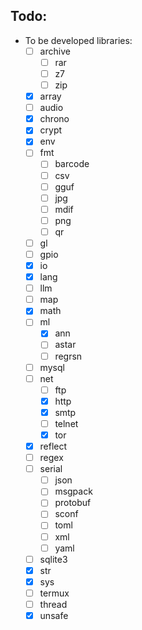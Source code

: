 Todo:
---

- To be developed libraries:
    - [ ] archive
        - [ ] rar
        - [ ] z7
        - [ ] zip
    - [x] array
    - [ ] audio
    - [x] chrono
    - [x] crypt
    - [x] env
    - [ ] fmt
        - [ ] barcode
        - [ ] csv
        - [ ] gguf
        - [ ] jpg
        - [ ] mdif
        - [ ] png
        - [ ] qr
    - [ ] gl
    - [ ] gpio
    - [x] io
    - [x] lang
    - [ ] llm
    - [ ] map
    - [x] math
    - [ ] ml
        - [x] ann
        - [ ] astar
        - [ ] regrsn
    - [ ] mysql
    - [ ] net
        - [ ] ftp
        - [x] http
        - [x] smtp
        - [ ] telnet
        - [x] tor
    - [x] reflect
    - [ ] regex
    - [ ] serial
        - [ ] json
        - [ ] msgpack
        - [ ] protobuf
        - [ ] sconf
        - [ ] toml
        - [ ] xml
        - [ ] yaml
    - [ ] sqlite3
    - [x] str
    - [x] sys
    - [ ] termux
    - [ ] thread
    - [x] unsafe
